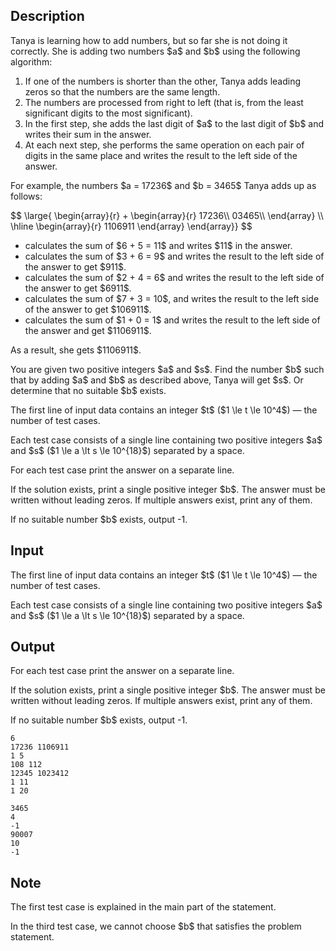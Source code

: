 ## Description

<div><p>Tanya is learning how to add numbers, but so far she is not doing it correctly. She is adding two numbers $a$ and $b$ using the following algorithm:</p><ol> <li> If one of the numbers is shorter than the other, Tanya adds leading zeros so that the numbers are the same length. </li><li> The numbers are processed from right to left (that is, from the least significant digits to the most significant). </li><li> In the first step, she adds the last digit of $a$ to the last digit of $b$ and writes their sum in the answer. </li><li> At each next step, she performs the same operation on each pair of digits in the same place and writes the result to the <span class="tex-font-style-bf">left</span> side of the answer. </li></ol> <p>For example, the numbers $a = 17236$ and $b = 3465$ Tanya adds up as follows:</p><p>$$ \large{ \begin{array}{r} + \begin{array}{r} 17236\\ 03465\\ \end{array} \\ \hline \begin{array}{r} 1106911 \end{array} \end{array}} $$</p><ul> <li> calculates the sum of $6 + 5 = 11$ and writes $11$ in the answer. </li><li> calculates the sum of $3 + 6 = 9$ and writes the result to the left side of the answer to get $911$. </li><li> calculates the sum of $2 + 4 = 6$ and writes the result to the left side of the answer to get $6911$. </li><li> calculates the sum of $7 + 3 = 10$, and writes the result to the left side of the answer to get $106911$. </li><li> calculates the sum of $1 + 0 = 1$ and writes the result to the left side of the answer and get $1106911$. </li></ul><p>As a result, she gets $1106911$.</p><p>You are given two positive integers $a$ and $s$. Find the number $b$ such that by adding $a$ and $b$ as described above, Tanya will get $s$. Or determine that no suitable $b$ exists.</p></div><div class="input-specification"><p>The first line of input data contains an integer $t$ ($1 \le t \le 10^4$) — the number of test cases.</p><p>Each test case consists of a single line containing two positive integers $a$ and $s$ ($1 \le a \lt s \le 10^{18}$) separated by a space.</p></div><div class="output-specification"><p>For each test case print the answer on a separate line.</p><p>If the solution exists, print a single positive integer $b$. The answer must be written without leading zeros. If multiple answers exist, print any of them.</p><p>If no suitable number $b$ exists, output <span class="tex-font-style-tt">-1</span>.</p></div>

## Input

<p>The first line of input data contains an integer $t$ ($1 \le t \le 10^4$) — the number of test cases.</p><p>Each test case consists of a single line containing two positive integers $a$ and $s$ ($1 \le a \lt s \le 10^{18}$) separated by a space.</p>

## Output

<p>For each test case print the answer on a separate line.</p><p>If the solution exists, print a single positive integer $b$. The answer must be written without leading zeros. If multiple answers exist, print any of them.</p><p>If no suitable number $b$ exists, output <span class="tex-font-style-tt">-1</span>.</p>





```input1
6
17236 1106911
1 5
108 112
12345 1023412
1 11
1 20
```




```output1
3465
4
-1
90007
10
-1
```



## Note

<p>The first test case is explained in the main part of the statement.</p><p>In the third test case, we cannot choose $b$ that satisfies the problem statement.</p>
